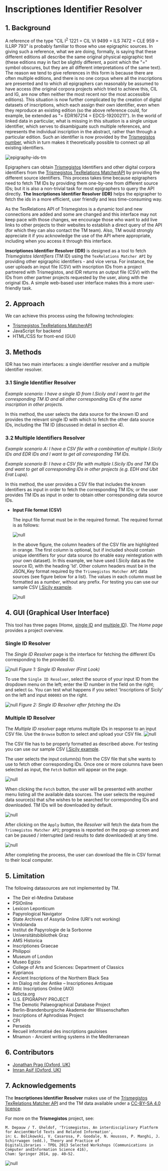 # Inscriptiones Identifier Resolver
## 1. Background                
A reference of the type "CIL I<sup>2</sup> 1221 = CIL VI 9499 = ILS 7472 = CLE 959 = ILLRP 793" is probably familiar to those who use epigraphic sources. In giving such a reference, what we are doing, formally, is saying that these different editions all describe the same original physical epigraphic text (these editions may in fact be slightly different, a point which the "=" symbol obscures, but they are all different interpretations of the same text). The reason we tend to give references in this form is because there are often multiple editions, and there is no one corpus where all the inscriptions are presented and to which all epigraphers can reasonably be assumed to have access (the original corpora projects which tried to achieve this, CIL and IG, are now often neither the most recent nor the most accessible editions). This situation is now further complicated by the creation of digital datasets of inscriptions, which each assign their own identifier, even when they reproduce an existing edition (so the above reference could, for example, be extended as "= EDR167214 = EDCS-19200211"). In the world of linked data in particular, what is missing in this situation is a single unique identifier, which serves to disambiguate such multiple references, and represents the individual inscription in the abstract, rather than through a particular edition. Such an identifier is now provided by the [Trismegistos number](https://www.trismegistos.org/about), which in turn makes it theoretically possible to connect up all existing identifiers.

![epigraphy-ids-tm](images/home/epigraphy-ids-tm.jpg)

Epigraphers can obtain [Trismegistos](https://www.trismegistos.org/) Identifiers and other digital corpora identifiers from the [Trismegistos TexRelations MatcherAPI](https://www.trismegistos.org/dataservices/texrelations/documentation/) by providing the different source identifiers. This process takes time because epigraphers need to fetch TM IDs by providing them one-by-one from different source IDs; but it is also a non-trivial task for most epigraphers to query the API directly. **The Inscriptiones Identifier Resolver (IDR)** helps the epigrapher to fetch the ids in a more efficient, user friendly and less time-consuming way.

As the TexRelations API of Trismegistos is a dynamic tool and new connections are added and some are changed and this interface may not keep pace with those changes, we encourage those who want to add live links to other projects to their websites to establish a direct query of the API (for which they can also contact the TM team). Also, TM would strongly appreciate it if you acknowledge the use of the API where appropriate, including when you access it through this interface.

**Inscriptiones Identifier Resolver (IDR)** is designed as a tool to fetch *Trismegistos Identifiers* (TM ID) using the `TexRelations Matcher API` by providing other epigraphic identifiers - and vice versa. For instance, the user uploads an input file (CSV) with inscription IDs from a project partnered with Trismegistos, and IDR returns an output file (CSV) with the IDs from other partner projects requested by the user, along with the original IDs. A simple web-based user interface makes this a more user-friendly task.

## 2. Approach
We can achieve this process using the following technologies:
   - [Trismegistos TexRelations MatcherAPI](https://www.trismegistos.org/dataservices/texrelations/documentation/)
   - JavaScript for backend
   - HTML/CSS for front-end (GUI)

## 3. Methods
IDR has two main interfaces: a single identifier resolver and a multiple identifier resolver.

### 3.1 Single Identifier Resolver
*Example scenario: I have a single ID from I.Sicily and I want to get the corresponding TM ID and all other corresponding IDs of the same inscription in other projects.*

In this method, the user selects the data source for the known ID and provides the relevant single ID with which to fetch the other data source IDs, including the TM ID (discussed in detail in section 4).

### 3.2 Multiple Identifiers Resolver
*Example scenario A: I have a CSV file with a combination of multiple I.Sicily IDs and EDR IDs and I want to get all corresponding TM IDs.*

*Example scenario B: I have a CSV file with multiple I.Sicily IDs and TM IDs and want to get all corresponding IDs in other projects (e.g. EDH and Ubit Erat Lupa).*

In this method, the user provides a CSV file that includes the known identifiers as input in order to fetch the corresponding TM IDs; or the user provides TM IDs as input in order to obtain other corresponding data source IDs.

- **Input File format (CSV)**

  The input file format must be in the required format. The required format is as follows:
   
  ![null](images/home/csv_file_format.png)
        
  In the above figure, the column headers of the CSV file are highlighted in orange. The first column is optional, but if included should contain unique identifiers for your data source (to enable easy reintegration with your own dataset). In this example, we have used I.Sicily data as the source ID, with the heading 'Id'. Other column headers must be in the JSON_Key format required by the `Trismegistos Matcher API` data sources (see figure below for a list). The values in each column must be formatted as a *number*, without any prefix. For testing you can use our sample CSV [I.Sicily example](https://github.com/FAIR-epigraphy/Inscriptiones_Identifier_Resolver/blob/main/sample/template.csv).
     
  ![null](images/home/tm_api_sources.png)

## 4. GUI (Graphical User Interface)
This tool has three pages (Home, [single ID](single.html) and [multiple ID](advance.html)). The *Home page* provides a project overview. 

### Single ID Resolver

The *Single ID Resolver* page is the interface for fetching the different IDs corresponding to the provided ID.

  ![null](images/home/single_id_page_1.png)
  *Figure 1: Single ID Resolver (First Look)*

To use the `Single ID Resolver`, select the source of your input ID from the dropdown menu on the left; enter the ID number in the field on the right; and select `Go`. You can test what happens if you select 'Inscriptions of Sicily' on the left and input `000003` on the right.

  ![null](images/home/single_id_page_2.png)
  *Figure 2: Single ID Resolver after fetching the IDs*
  

### Multiple ID Resolver

The *Multiple ID resolver* page returns multiple IDs in response to an input CSV file. Use the `Browse` button to select and upload your CSV file.
![null](images/home/multiple_id_page1.png)

The CSV file has to be properly formatted as described above. For testing you can use our sample CSV [I.Sicily example](https://github.com/FAIR-epigraphy/Inscriptiones_Identifier_Resolver/blob/main/sample/template.csv).

The user selects the input column(s) from the CSV file that s/he wants to use to fetch other corresponding IDs. Once one or more columns have been selected as input, the `Fetch` button will appear on the page. 

![null](images/home/multiple_id_page2.png)

When clicking the `Fetch` button, the user will be presented with another menu listing all the available data sources. The user selects the required data source(s) that s/he wishes to be searched for corresponding IDs and downloaded. TM IDs will be downloaded by default.

![null](images/home/multiple_id_page_select_source.png)

After clicking on the `Apply` button, the *Resolver* will fetch the data from the `Trismegistos Matcher API`; progress is reported on the pop-up screen and can be paused / interrupted (and results to date downloaded) at any time.

![null](images/home/multiple_id_page_progress.png)

After completing the process, the user can download the file in CSV format to their local computer.

## 5. Limitation
The following datasources are not implemented by TM.
- The Deir el-Medina Database
- PSIOnline
- Lexicon Leponticum
- Papyrological Navigator
- State Archives of Assyria Online (URI's not working)
- Vindolanda
- Institut de Papyrologie de la Sorbonne
- Universitätsbibliothek Graz
- AMS Historica
- Inscriptiones Graecae
- Philippoi
- Museum of London
- Museo Egizio
- College of Arts and Sciences: Department of Classics
- Kyprianos
- Ancient Inscriptions of the Northern Black Sea
- Im Dialog mit der Antike – Inscriptiones Antiquae
- Attic Inscriptions Online (AIO)
- Relicta.org
- U.S. EPIGRAPHY PROJECT
- The Demotic Palaeographical Database Project
- Berlin-Brandenburgische Akademie der Wissenschaften
- Inscriptions of Aphrodisias Project
- CPI
- Perseids
- Recueil informatisé des inscriptions gauloises
- Mnamon - Ancient writing systems in the Mediterranean

## 6. Contributors
- [Jonathan Prag (Oxford, UK)](https://www.classics.ox.ac.uk/people/dr-jonathan-prag)
- [Imran Asif (Oxford, UK)](https://www.classics.ox.ac.uk/people/dr-imran-asif)

## 7. Acknowledgements
The **Inscriptiones Identifier Resolver** makes use of the [Trismegistos](https:/www.trismegistos.org/) [TexRelations Matcher API](https://www.trismegistos.orgdataservices/texrelations/documentation/) and the TM data available under a [CC-BY-SA 4.0 licence](https://creativecommons.org/licenses/by-sa/4.0/).

For more on the **Trismegistos** project, see: 

    M. Depauw / T. Gheldof, 'Trismegistos. An interdisciplinary Platform for AncientWorld Texts and Related Information', 
    in: Ł. Bolikowski, V. Casarosa, P. Goodale, N. Houssos, P. Manghi, J. Schirrwagen (edd.), Theory and Practice of 
    DigitalLibraries - TPDL 2013 Selected Workshops (Communications in Computer andInformation Science 416), 
    Cham: Springer 2014, pp. 40–52.

![null](images/funders.png)
